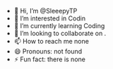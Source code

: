 - 👋 Hi, I’m @SleeepyTP
- 👀 I’m interested in Codin
- 🌱 I’m currently learning Coding
- 💞️ I’m looking to collaborate on .
- 📫 How to reach me none
- 😄 Pronouns: not found
- ⚡ Fun fact: there is none

<!---
SleeepyTP/SleeepyTP is a ✨ special ✨ repository because its `README.md` (this file) appears on your GitHub profile.
You can click the Preview link to take a look at your changes.
--->
